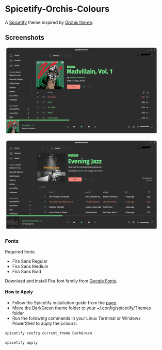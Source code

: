 # Spicetify-Orchis-Colours

A [Spicetify](https://github.com/khanhas/spicetify-cli) theme inspired by [Orchis theme](https://github.com/vinceliuice/Orchis-theme).


## Screenshots

![screenshot](screenshot.png)

![screenshot2](screenshot2.png)


### Fonts

Required fonts:
 - Fira Sans Regular
 - Fira Sans Medium
 - Fira Sans Bold

Download and install Fira font family from [Google Fonts](https://fonts.google.com/specimen/Fira+Sans).


#### How to Apply

 - Follow the Spicetify installation guide from the [page](https://github.com/khanhas/spicetify-cli).
 - Move the DarkGreen theme folder to your ~/.config/spicetify/Themes folder
 - Run the following commands in your Linux Terminal or Windows PowerShell to apply the colours:
 
 ```spicetify config current_theme DarkGreen```
 
 ```spicetify apply```
 
 


